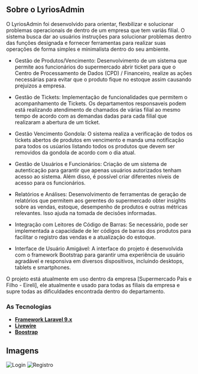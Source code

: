 ## Sobre o LyriosAdmin

O LyriosAdmin foi desenvolvido para orientar, flexbilizar e solucionar problemas operacionais de dentro de um empresa que tem variás filial. O sistema busca dar ao usuários instruções para solucionar problemas dentro das funções designada e fornecer ferramentas para realizar suas operações de forma simples e minimalista dentro do seu ambiente.

- Gestão de Produtos/Vencimento: Desenvolvimento de um sistema que permite aos funcionários do supermercado abrir ticket para que o Centro de Processamento de Dados (CPD) / Financeiro, realize as ações necessárias para evitar que o produto fique no estoque assim causando prejuizos a empresa.

- Gestão de Tickets: Implementação de funcionalidades que permitem o acompanhamento de Tickets. Os departamentos responsaveis podem está realizando atendimento de chamados de várias filial ao mesmo tempo de acordo com as demandas dadas para cada filial que realizaram a abertura de um ticket.

- Gestão Vencimento Gondola: O sistema realiza a verificação de todos os tickets abertos de produtos em vencimento e manda uma notificação para todos os usúarios listando todos os produtos que devem ser removidos da gondola de acordo com o dia atual.

- Gestão de Usuários e Funcionários: Criação de um sistema de autenticação para garantir que apenas usuários autorizados tenham acesso ao sistema. Além disso, é possível criar diferentes níveis de acesso para os funcionários.

- Relatórios e Análises: Desenvolvimento de ferramentas de geração de relatórios que permitem aos gerentes do supermercado obter insights sobre as vendas, estoque, desempenho de produtos e outras métricas relevantes. Isso ajuda na tomada de decisões informadas.

- Integração com Leitores de Código de Barras: Se necessário, pode ser implementada a capacidade de ler códigos de barras dos produtos para facilitar o registro das vendas e a atualização do estoque.

- Interface de Usuário Amigável: A interface do projeto é desenvolvida com o framework Bootstrap para garantir uma experiência de usuário agradável e responsiva em diversos dispositivos, incluindo desktops, tablets e smartphones.

O projeto está atualmente em uso dentro da empresa [Supermercado Pais e Filho - Eireli], ele atualmente e usado para todas as filiais da empresa e supre todas as dificuldades encontrada dentro do departamento.

### As Tecnologias

- **[Framework Laravel 9.x](https://vehikl.com/](https://laravel.com/docs/9.x))**
- **[Livewire](https://tighten.co](https://laravel-livewire.com/))**
- **[Boostrap](https://kirschbaumdevelopment.com](https://getbootstrap.com/))**

## Imagens
<img src="https://i.ibb.co/YRgpfMy/Captura-de-tela-2023-10-16-125414.png" alt="Login"> <img src="https://i.ibb.co/0fj6V8P/Captura-de-tela-2023-10-16-125712.png" alt="Registro"> 
